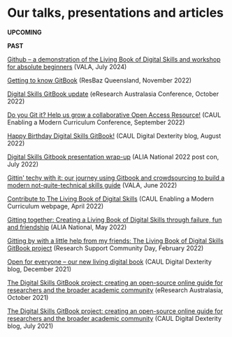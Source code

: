 # Our talks, presentations and articles


**UPCOMING** 


**PAST**

[Github – a demonstration of the Living Book of Digital Skills and workshop for absolute beginners](https://www.vala.org.au/vala2024-proceedings/vala2024-workshop-2-king/) (VALA, July 2024)

[Getting to know GitBook](https://resbaz.github.io/resbaz2022qld/schedule/#session-1035) (ResBaz Queensland, November 2022)

[Digital Skills GitBook update](https://conference.eresearch.edu.au/) (eResearch Australasia Conference, October 2022)

[Do you Git it? Help us grow a collaborative Open Access Resource!](https://caul.eventsair.com/emc2022/full-program) (CAUL Enabling a Modern Curriculum Conference, September 2022)

[Happy Birthday Digital Skills GitBook!](https://digitaldexterity.edublogs.org/2022/08/01/happy-birthday-digital-skills-gitbook/) (CAUL Digital Dexterity blog, August 2022)

[Digital Skills Gitbook presentation wrap-up](https://www.eventbrite.com.au/e/alia-national-2022-post-con-tickets-328717170907?fbclid=IwAR2OSOiCDru07LHVR7IAw1c_w-cZLQXYyirQyuB4MPd3JXYuTxMEH4dFJ2E) (ALIA National 2022 post con, July 2022)

[Gittin' techy with it: our journey using Gitbook and crowdsourcing to build a modern not-quite-technical skills guide](https://www.vala.org.au/vala2022-proceedings/vala2022-onsite-session-21-king/#) (VALA, June 2022) 

[Contribute to The Living Book of Digital Skills](http://moderncurriculum.caul.edu.au/2022/04/22/contribute-to-the-living-book-of-digital-skills/) (CAUL Enabling a Modern Curriculum webpage, April 2022)

[Gitting together: Creating a Living Book of Digital Skills through failure, fun and friendship](https://www.alia.org.au/Conference/Abstracts/Concurrent-Sessions/Gitting-together.aspx) (ALIA National, May 2022)

[Gitting by with a little help from my friends: The Living Book of Digital Skills GitBook project](https://youtu.be/znO1WMyf_RU) (Research Support Community Day, February 2022)

[Open for everyone – our new living digital book](https://digitaldexterity.edublogs.org/2021/12/06/open-for-everyone-our-new-living-digital-book/) (CAUL Digital Dexterity blog, December 2021)

[The Digital Skills GitBook project: creating an open-source online guide for researchers and the broader academic community](https://conference.eresearch.edu.au/events/the-digital-skills-gitbook-project-creating-an-open-source-online-guide-for-researchers-and-the-broader-academic-community/) (eResearch Australasia, October 2021)

[The Digital Skills GitBook project: creating an open-source online guide for researchers and the broader academic community](https://digitaldexterity.edublogs.org/2021/07/12/the-digital-skills-gitbook-project-creating-an-open-source-online-guide-for-researchers-and-the-broader-academic-community/) (CAUL Digital Dexterity blog, July 2021)

